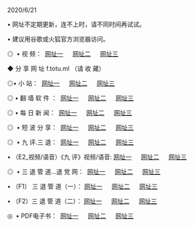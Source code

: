 <p>2020/6/21
<p>• 网址不定期更新，连不上时，请不同时间再试试。
<p>• 建议用谷歌或火狐官方浏览器访问。
<p>◎  • 视 频： 
<a href="http://ecm.csso.cam/" target="_blank">网址一</a> 　 
<a href="http://ebm.csso.cam/" target="_blank">网址二</a> 　 
<a href="http://eam.csso.cam/b.html" target="_blank">网址三</a>
<p>◆ 分 享 网 址  f.totu.ml  （请 收 藏） </p>

<p>◎•  小 站：  
<a href="http://ecm.csso.cam/f.html" target="_blank">网址一</a> 　 
<a href="http://ebm.csso.cam/h.html" target="_blank">网址二</a> 　 
<a href="http://eam.csso.cam/k/" target="_blank">网址三</a></p><p>

<p>◎  • 翻 墙 软 件 ：  
<a href="http://ecm.csso.cam/ff/" target="_blank">网址一</a> 　 
<a href="http://ebm.csso.cam/s/read/a1_nd.html" target="_blank">网址二</a> 　 
<a href="http://eam.csso.cam/ff/index.html" target="_blank">网址三</a></p>
<p>◎  • 每 日 新 闻：  
<a href="http://ecm.csso.cam/day/" target="_blank">网址一</a> 　 
<a href="http://ebm.csso.cam/day/" target="_blank">网址二</a> 　 
<a href="http://eam.csso.cam/day/index.html" target="_blank">网址三</a></p>
<p>◎   • 短 波 分 享：  
<a href="http://ecm.csso.cam/h/" target="_blank">网址一</a> 　 
<a href="http://eam.csso.cam/h/" target="_blank">网址二</a> 　 
<a href="http://ebm.csso.cam/h/index.html" target="_blank">网址三</a></p>
<p>◎   • 九 评.三 退：  
<a href="http://ecm.csso.cam/t/" target="_blank">网址一</a> 　 
<a href="http://eam.csso.cam/v2/index.html" target="_blank">网址二</a> 　 
<a href="http://ebm.csso.cam/tt/index.html" target="_blank">网址三</a> 　</p>
<p>  • （E2_视频/语音）《九 评》视频/语音: 
<a href="http://ecm.csso.cam/7738.html" target="_blank">网址一</a> 　 
<a href="http://eam.csso.cam/7614.html" target="_blank">网址二</a> 　 
<a href="http://ebm.csso.cam/7633.html" target="_blank">网址三</a></p>
<p>◎   • 三 退 管 道...退 党 网：  
<a href="http://ecm.csso.cam/go/td1.html" target="_blank">网址一</a> 　 
<a href="http://eam.csso.cam/go/td2.html" target="_blank">网址二</a> 　 
<a href="http://ebm.csso.cam/go/td3.html" target="_blank">网址三</a></p>
<p>  • （F1） 三 退 管 道（一）： 
<a href="http://ecm.csso.cam/dd/" target="_blank">网址一</a> 　 
<a href="http://eam.csso.cam/s/read/a1_tdx.html" target="_blank">网址二</a> 　 
<a href="http://ebm.csso.cam/dd/" target="_blank">网址三</a></p>
<p>  • （F2）三 退 管 道（二）： 
<a href="http://eam.csso.cam/d/" target="_blank">网址一</a> 　 
<a href="http://ecm.csso.cam/d/index.html" target="_blank">网址二</a> 　 
<a href="http://ebm.csso.cam/d/" target="_blank">网址三</a></p>
<p>◎   • PDF电子书：  
<a href="http://ecm.csso.cam/p/" target="_blank">网址一</a> 　 
<a href="http://ebm.csso.cam/p/index.html" target="_blank">网址二</a> 　 
<a href="http://eam.csso.cam/p/" target="_blank">网址三</a></p>
